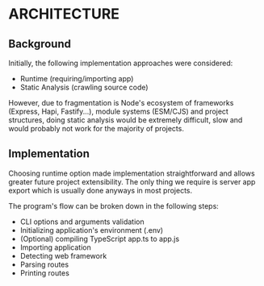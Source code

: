 # ARCHITECTURE

## Background

Initially, the following implementation approaches were considered:

- Runtime (requiring/importing app)
- Static Analysis (crawling source code)

However, due to fragmentation is Node's ecosystem of frameworks (Express, Hapi,
Fastify...), module systems (ESM/CJS) and project structures, doing static
analysis would be extremely difficult, slow and would probably not work for the
majority of projects.

## Implementation

Choosing runtime option made implementation straightforward and allows greater
future project extensibility. The only thing we require is server app export
which is usually done anyways in most projects.

The program's flow can be broken down in the following steps:

- CLI options and arguments validation
- Initializing application's environment (.env)
- (Optional) compiling TypeScript app.ts to app.js
- Importing application
- Detecting web framework
- Parsing routes
- Printing routes
